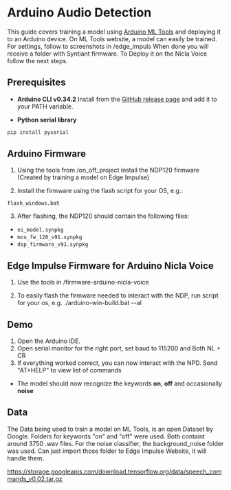 # Arduino Audio Detection

This guide covers training a model using [Arduino ML Tools](https://mltools.arduino.cc) and deploying it to an Arduino device.
On ML Tools website, a model can easily be trained. For settings, follow to screenshots in /edge_impuls
When done you will receive a folder with Syntiant firmware. To Deploy it on the Nicla Voice follow the next steps.

## Prerequisites

* **Arduino CLI v0.34.2**
  Install from the [GitHub release page](https://github.com/arduino/arduino-cli/releases) and add it to your PATH variable.

* **Python serial library**

```bash
pip install pyserial
```

## Arduino Firmware

1. Using the tools from /on_off_project install the NDP120 firmware (Created by training a model on Edge Impulse)

2. Install the firmware using the flash script for your OS, e.g.:

```
flash_windows.bat
```

3. After flashing, the NDP120 should contain the following files:

* `ei_model.synpkg`
* `mcu_fw_120_v91.synpkg`
* `dsp_firmware_v91.synpkg`

## Edge Impulse Firmware for Arduino Nicla Voice

1. Use the tools in /firmware-arduino-nicla-voice

2. To easily flash the firmware needed to interact with the NDP, run script for your os, e.g. ./arduino-win-build.bat --al

## Demo

1. Open the Arduino IDE.
2. Open serial monitor for the right port, set baud to 115200 and Both NL + CR
3. If everything worked correct, you can now interact with the NPD. Send "AT+HELP" to view list of commands

* The model should now recognize the keywords **on**, **off** and occasionally **noise**

## Data

The Data being used to train a model on ML Tools, is an open Dataset by Google.
Folders for keywords "on" and "off" were used. Both containt around 3750 .wav files.
For the noise classifier, the background_noise folder was used. Can just import those folder to
Edge Impulse Website, it will handle them.

https://storage.googleapis.com/download.tensorflow.org/data/speech_commands_v0.02.tar.gz
